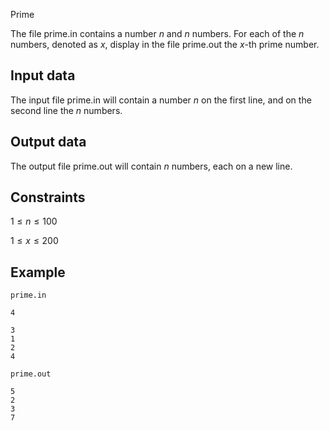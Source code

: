 Prime

The file prime.in contains a number $n$ and $n$ numbers. For each of the $n$ numbers, denoted as $x$, display in the file prime.out the $x$-th prime number.

## Input data

The input file prime.in will contain a number $n$ on the first line, and on the second line the $n$ numbers.

## Output data

The output file prime.out will contain $n$ numbers, each on a new line.

## Constraints

$1 \leq n \leq 100$

$1 \leq x \leq 200$

## Example

`prime.in`
```
4

3
1
2
4
```

`prime.out`
```
5
2
3
7
```